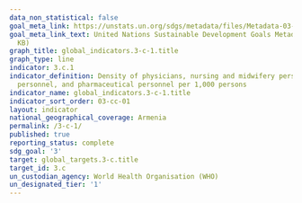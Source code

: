 ```yaml
---
data_non_statistical: false
goal_meta_link: https://unstats.un.org/sdgs/metadata/files/Metadata-03-0C-01.pdf
goal_meta_link_text: United Nations Sustainable Development Goals Metadata (PDF 207
  KB)
graph_title: global_indicators.3-c-1.title
graph_type: line
indicator: 3.c.1
indicator_definition: Density of physicians, nursing and midwifery personnel, dentistry
  personnel, and pharmaceutical personnel per 1,000 persons
indicator_name: global_indicators.3-c-1.title
indicator_sort_order: 03-cc-01
layout: indicator
national_geographical_coverage: Armenia
permalink: /3-c-1/
published: true
reporting_status: complete
sdg_goal: '3'
target: global_targets.3-c.title
target_id: 3.c
un_custodian_agency: World Health Organisation (WHO)
un_designated_tier: '1'
---
```


